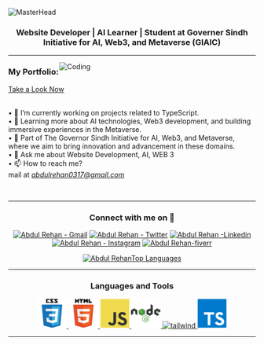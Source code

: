 ![MasterHead](https://cdn.dribbble.com/userupload/14319659/file/original-63a8f96991b2eb616441848e7037317b.gif)
<h3 align="center">Website Developer | AI Learner | Student at Governer Sindh Initiative for AI, Web3, and Metaverse (GIAIC)</h3>
<hr>
<img  align="right" alt="Coding" width="400" src="https://cdn.dribbble.com/users/1162077/screenshots/3848914/programmer.gif">



<h3 align="left">My Portfolio:</h3>
<a href="https://abdul-rehan-portfolio.vercel.app/" target="_blank" >Take a Look Now</a> <br><br>

• 🔭 I’m currently working on projects related to TypeScript.<br> 
• 🌱 Learning more about AI technologies, Web3 development, and building immersive experiences in the Metaverse.<br> 
• 💼 Part of The Governor Sindh Initiative for AI, Web3, and Metaverse, where we aim to bring innovation and advancement in these domains. <br> 
• 💬 Ask me about Website Development, AI, WEB 3 <br> 
• 📫 How to reach me?  <br>mail at *abdulrehan0317@gmail.com* <be> 

<br>
<hr>

<h3 align="center" > Connect with me on 🤝 </h3>

 <div align="center"  >
<div>   
    <a href="mailto:abdulrehan0317@gmail.com" target="_blank"><img src="https://img.shields.io/badge/-Email-0D1117?style=for-the-badge&logo=Gmail" alt="Abdul Rehan - Gmail"></a>
    <a href="https://twitter.com/mirza_rehan76/" target="_blank"><img src="https://img.shields.io/badge/Twitter-0D1117?style=for-the-badge&logo=twitter" alt="Abdul Rehan - Twitter"></a>
    <a href="https://www.linkedin.com/in/abdul-rehan-4b8686243/" target="_blank"><img src="https://img.shields.io/badge/Linkedin-0D1117?style=for-the-badge&logo=linkedin&logoColor=3881f5" alt="Abdul Rehan -Linkedin"></a>
    <a href="https://www.instagram.com/mr_creations76/" target="_blank"><img src="https://img.shields.io/badge/Instagram-0D1117?style=for-the-badge&logo=instagram" alt="Abdul Rehan - Instagram"></a>
    <a href="https://www.fiverr.com/mirza_rehan7" target="_blank"><img src="https://img.shields.io/badge/Fiverr-0D1117?style=for-the-badge&logo=fiverr" alt="Abdul Rehan-fiverr"></a>

</div>

</p>
<div align="center">
    <a href="#"><img alt="Abdul RehanTop Languages" src="https://github-readme-stats.vercel.app/api/top-langs/?username=rehanmirza76&langs_count=10&layout=compact&theme=react&hide_border=true&bg_color=0D1117&title_color=f0f0f0&icon_color=F0DB4F" height="150px" /></a>
</div>
<hr>
<h3 align="center">Languages and Tools</h3>
<p align="center">  
 <a href="https://www.w3schools.com/css/" target="_blank" rel="noreferrer"> <img src="https://raw.githubusercontent.com/devicons/devicon/master/icons/css3/css3-original-wordmark.svg" alt="css3" width="60" height="60"/> </a> <a href="https://www.w3.org/html/" target="_blank" rel="noreferrer"> <img src="https://raw.githubusercontent.com/devicons/devicon/master/icons/html5/html5-original-wordmark.svg" alt="html5" width="60" height="60"/> </a> <a href="https://developer.mozilla.org/en-US/docs/Web/JavaScript" target="_blank" rel="noreferrer"> <img src="https://raw.githubusercontent.com/devicons/devicon/master/icons/javascript/javascript-original.svg" alt="javascript" width="60" height="60"/> </a> <a href="https://nodejs.org" target="_blank" rel="noreferrer"> <img src="https://raw.githubusercontent.com/devicons/devicon/master/icons/nodejs/nodejs-original-wordmark.svg" alt="nodejs" width="60" height="60"/> </a> <a href="https://tailwindcss.com/" target="_blank" rel="noreferrer"> <img src="https://www.vectorlogo.zone/logos/tailwindcss/tailwindcss-icon.svg" alt="tailwind" width="60" height="60"/> </a> <a href="https://www.typescriptlang.org/" target="_blank" rel="noreferrer"> <img src="https://raw.githubusercontent.com/devicons/devicon/master/icons/typescript/typescript-original.svg" alt="typescript" width="60" height="60"/> </a> </p>
<p>
<hr>
